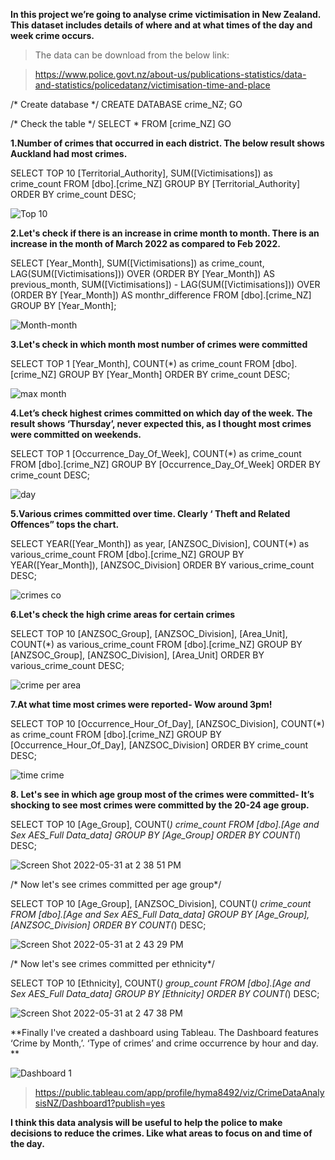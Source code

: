 **In this project we’re going to analyse crime victimisation in New Zealand. This dataset includes details of where and at what times of the day and week crime occurs.**

>The data can be download from the below link:

>https://www.police.govt.nz/about-us/publications-statistics/data-and-statistics/policedatanz/victimisation-time-and-place




/* Create database */
CREATE DATABASE crime_NZ;
GO

/* Check the table */
SELECT * FROM [crime_NZ]
GO

**1.Number of crimes that occurred in each district. The below result shows Auckland had most crimes.**

SELECT TOP 10
       [Territorial_Authority],
       SUM([Victimisations]) as crime_count
FROM [dbo].[crime_NZ]
GROUP BY [Territorial_Authority]
ORDER BY crime_count DESC;

![Top 10 ](https://user-images.githubusercontent.com/85157023/170952806-83fa8316-ff4d-414c-bd8d-4c9c0cf476c5.png)


**2.Let's check if there is an increase in crime month to month. There is an increase in the month of March 2022 as compared to Feb 2022.**

SELECT 
    [Year_Month],
    SUM([Victimisations]) as crime_count,
    LAG(SUM([Victimisations])) OVER (ORDER BY  [Year_Month]) AS previous_month,
    SUM([Victimisations]) - LAG(SUM([Victimisations])) OVER (ORDER BY  [Year_Month]) AS monthr_difference
FROM [dbo].[crime_NZ]
GROUP BY  [Year_Month];

![Month-month](https://user-images.githubusercontent.com/85157023/170952828-d9fb782d-275c-4350-9e57-3a6d3f322225.png)



**3.Let's check in which month most number of crimes were committed**

SELECT TOP 1 
[Year_Month], COUNT(*) as crime_count
FROM [dbo].[crime_NZ]
GROUP BY [Year_Month]
ORDER BY crime_count DESC;

![max month](https://user-images.githubusercontent.com/85157023/170952898-311a89ed-7e0d-4fbd-b8e8-de829df3097f.png)


**4.Let’s check highest crimes committed on which day of the week. The result shows ‘Thursday’, never expected this, as I thought most crimes were committed on weekends.**

SELECT TOP 1 
[Occurrence_Day_Of_Week], COUNT(*) as crime_count
FROM [dbo].[crime_NZ]
GROUP BY [Occurrence_Day_Of_Week]
ORDER BY crime_count DESC;


![day](https://user-images.githubusercontent.com/85157023/170952924-6385ff53-78b0-4faa-bb48-fd82f25f6d87.png)



**5.Various crimes committed over time. Clearly ‘ Theft and Related Offences” tops the chart.**

SELECT YEAR([Year_Month]) as year, [ANZSOC_Division], COUNT(*) as various_crime_count
FROM [dbo].[crime_NZ]
GROUP BY YEAR([Year_Month]), [ANZSOC_Division]
ORDER BY various_crime_count DESC;

![crimes co](https://user-images.githubusercontent.com/85157023/170952958-3625b974-84b5-4025-aa63-b461e0c97ee1.png)



**6.Let's check the high crime areas for certain crimes**

SELECT TOP 10
[ANZSOC_Group], [ANZSOC_Division], [Area_Unit], COUNT(*) as various_crime_count
FROM [dbo].[crime_NZ] 
GROUP BY [ANZSOC_Group], [ANZSOC_Division], [Area_Unit]
ORDER BY various_crime_count DESC;

![crime per area](https://user-images.githubusercontent.com/85157023/170952988-3b463441-3398-4424-9a06-7c32a6fa820a.png)



**7.At what time most crimes were reported- Wow around 3pm!**

SELECT TOP 10
[Occurrence_Hour_Of_Day], [ANZSOC_Division], COUNT(*) as crime_count
FROM [dbo].[crime_NZ] 
GROUP BY [Occurrence_Hour_Of_Day], [ANZSOC_Division]
ORDER BY crime_count DESC;


![time crime](https://user-images.githubusercontent.com/85157023/170953044-892d1901-e71b-47f7-884c-059b69ed8c84.png)


**8. Let's see in which age group most of the crimes were committed- It’s shocking to see most crimes were committed by the 20-24 age group.**

SELECT TOP 10
[Age_Group], COUNT(*) crime_count
FROM [dbo].[Age and Sex AES_Full Data_data]
GROUP BY [Age_Group]
ORDER BY COUNT(*) DESC;

![Screen Shot 2022-05-31 at 2 38 51 PM](https://user-images.githubusercontent.com/85157023/171082028-dafd6f14-ddc5-4400-a25e-107669ced279.png)


/* Now let's see crimes committed per age group*/

SELECT TOP 10
[Age_Group], [ANZSOC_Division], COUNT(*) crime_count
FROM [dbo].[Age and Sex AES_Full Data_data]
GROUP BY [Age_Group], [ANZSOC_Division]
ORDER BY COUNT(*) DESC;



![Screen Shot 2022-05-31 at 2 43 29 PM](https://user-images.githubusercontent.com/85157023/171082475-c63f2512-6e8a-44c5-b272-020e456b0d23.png)


/* Now let's see crimes committed per ethnicity*/

SELECT TOP 10
[Ethnicity], COUNT(*) group_count
FROM [dbo].[Age and Sex AES_Full Data_data]
GROUP BY [Ethnicity]
ORDER BY COUNT(*) DESC;

![Screen Shot 2022-05-31 at 2 47 38 PM](https://user-images.githubusercontent.com/85157023/171082900-a3ba0af1-69ed-4230-be9d-5204a147c0c0.png)

**Finally I've created a dashboard using Tableau. The Dashboard features ‘Crime by Month,’. ‘Type of crimes’ and crime occurrence by hour and day. **


![Dashboard 1](https://user-images.githubusercontent.com/85157023/171099991-ad2c5c72-0cbc-41ae-9152-f8f2deec9b30.png)

>https://public.tableau.com/app/profile/hyma8492/viz/CrimeDataAnalysisNZ/Dashboard1?publish=yes

**I think this data analysis will be useful to help the police to make decisions to reduce the crimes. Like what areas to focus on and time of the day.**

    
